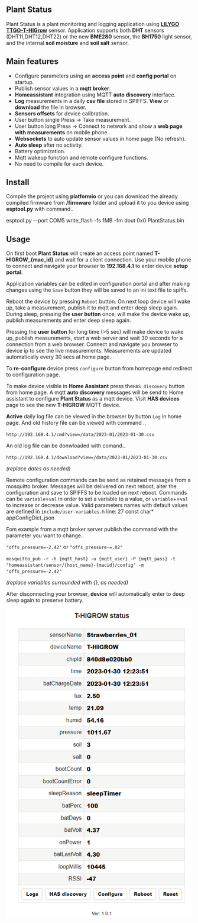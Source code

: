 ## Plant Status
Plant Status is a plant monitoring and logging application using <a target="_blank" title="Garden Flowers Temperature Moisture Sensor WiFi Bluetooth Wireless Control Meter" href="https://pt.aliexpress.com/item/32815782900.html">**LILYGO TTGO-T-HIGrow**</a> sensor.
Application supports both **DHT** sensors (DHT11,DHT12,DHT22) or the new **BME280** sensor, the **BH1750** light sensor, 
and the internal **soil moisture** and **soil salt** sensor.

## Main features
+ Configure parameters using an **access point** and **config portal** on startup.
+ Publish sensor values in a **mqtt broker**.
+ **Homeassistant** integration using MQTT **auto discovery** interface.
+ **Log** measurements in a daily **csv file** stored in SPIFFS. **View** or **download** the file in browser.
+ **Sensors offsets** for device calibration.
+ User button single Press -> Take measurement.
+ User button long Press -> Connect to network and show a **web page with measurements** on mobile phone.
+ **Websockets** to auto update sensor values in home page (No refresh).
+ **Auto sleep** after no activity.
+ Battery optimization.
+ Mqtt wakeup function and remote configure functions.
+ No need to compile for each device.

## Install
Compile the project using **platformio** or you can download the already compiled firmware from **/firmware** folder 
and upload it to you device using **esptool.py** with command..

esptool.py --port COM5 write_flash -fs 1MB -fm dout 0x0 PlantStatus.bin

## Usage
On first boot **Plant Status** will create an access point named **T-HIGROW_{mac_id}** and wait for a client connection. Use your mobile phone 
to connect and navigate your browser to **192.168.4.1** to enter device **setup portal**.

Application variables can be edited in configuration portal and after making changes using the `Save` button they will be saved to an ini text file to spiffs.

Reboot the device by pressing `Reboot` button. On next loop device will wake up, take a measurement, publish it to mqtt and enter deep sleep again.
During sleep, pressing the **user button** once, will make the device wake up, publish measurements and enter deep sleep again.

Pressing the **user button** for long time (>5 sec) will make device to wake up, publish measurements, start a web server and wait 30 seconds 
for a connection from a web browser. Connect and navigate you browser to device ip to see the live measurements. Measurements are 
updated automatically every 30 secs at home page.

To **re-configure** device press `configure` button from homepage end redirect to configuration page. 

To make device visible in **Home Assistant** press the`HAS discovery` button from home page. A mqtt **auto discovery** messages will be send to Home assistant
to configure **Plant Status** as a mqtt device. Visit **HAS devices** page to see the new **T-HIGROW** MQTT device.

**Active** daily log file can be viewed in the browser by button `Log` in home page. And old history file can be viewed with command ..

`http://192.168.4.1/cmd?view=/data/2023-01/2023-01-30.csv`

An old log file can be donwloaded with comand..

`http://192.168.4.1/download?view=/data/2023-01/2023-01-30.csv`

*(replace dates as needed)*

Remote configuration commands can be send as retained messages from a mosquitto broker. Messages will be delivered on next reboot,
alter the configuration and save to SPIFFS to be loaded on next reboot. Commands can be ``variable``=``val`` in order to set 
a variable to a value, or ``variable``+=``val`` to increase or decrease value.
Valid parameters names with default values are defined in `include/user-variables.h`  line: 27 const char* appConfigDict_json 

Fom example from a mqtt broker server publish the command with the parameter you want to change..

`"offs_pressure=-2.42"` or `"offs_pressure-=.02"`

``mosquitto_pub -r -h {mqtt_host} -u {mqtt_user} -P {mqtt_pass} -t "homeassistant/sensor/{host_name}-{macid}/config" -m "offs_pressure=-2.42"``
 
 *(replace variables surrounded with {}, as needed)*
 
After disconnecting your browser, **device** will automatically enter to deep sleep again to preserve battery.

<p align="center">
  <img src="images/PlantStatus.png">
</p>
